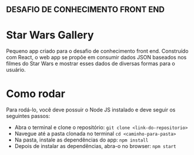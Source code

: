 ## DESAFIO DE CONHECIMENTO FRONT END

# Star Wars Gallery

Pequeno app criado para o desafio de conhecimento front end.
Construído com React, o web app se propõe em consumir dados JSON
baseados nos filmes do Star Wars e mostrar esses dados de diversas
formas para o usuário.

# Como rodar

Para rodá-lo, você deve possuir o Node JS instalado e deve seguir
os seguintes passos:

- Abra o terminal e clone o repositório: `git clone <link-do-repositorio>`
- Navegue até a pasta clonada no terminal `cd <caminho-para-pasta>`
- Na pasta, instale as dependências do app: `npm install`
- Depois de instalar as dependências, abra-o no browser: `npm start`

